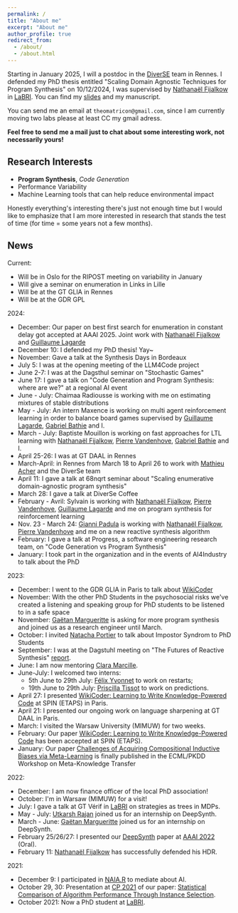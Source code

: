 ```yaml
---
permalink: /
title: "About me"
excerpt: "About me"
author_profile: true
redirect_from: 
  - /about/
  - /about.html
---
```


Starting in January 2025, I will a postdoc in the [DiverSE][DIVERSE] team in Rennes.
I defended my PhD thesis entitled "Scaling Domain Agnostic Techniques for Program Synthesis" on 10/12/2024, I was supervised by [Nathanaël Fijalkow][NATH] in [LaBRI][LABRI]. You can find my [slides](./files/slides_thesis.pdf) and my manuscript.

You can send me an email at `theomatricon@gmail.com`, since I am currently moving two labs please at least CC my gmail adress.

**Feel free to send me a mail just to chat about some interesting work, not necessarily yours!**

## Research Interests

- **Program Synthesis**, *Code Generation*
- Performance Variability
- Machine Learning tools that can help reduce environmental impact

Honestly everything's interesting there's just not enough time but I would like to emphasize that I am more interested in research that stands the test of time (for time = some years not a few months).

## News

Current:

- Will be in Oslo for the RIPOST meeting on variability in January
- Will give a seminar on enumeration in Links in Lille
- Will be at the GT GLIA in Rennes
- Will be at the GDR GPL

2024:

- December: Our paper on best first search for enumeration in constant delay got accepted at AAAI 2025. Joint work with [Nathanaël Fijalkow][NATH] and [Guillaume Lagarde][GUILLAUME]
- December 10: I defended my PhD thesis! Yay~
- November: Gave a talk at the Synthesis Days in Bordeaux
- July 5: I was at the opening meeting of the LLM4Code project
- June 2-7: I was at the Dagsthul seminar on "Stochastic Games"
- June 17: I gave a talk on "Code Generation and Program Synthesis: where are we?" at a regional AI event
- June - July: Chaimaa Radiousse is working with me on estimating mixtures of stable distributions
- May - July: An intern Maxence is working on multi agent reinforcement learning in order to balance board games supervised by [Guillaume Lagarde][GUILLAUME], [Gabriel Bathie][GABRIEL] and I.
- March - July: Baptiste Mouillon is working on fast approaches for LTL learning with [Nathanaël Fijalkow][NATH], [Pierre Vandenhove][PIERREV], [Gabriel Bathie][GABRIEL] and I.
- April 25-26: I was at GT DAAL in Rennes
- March-April: in Rennes from March 18 to April 26 to work with [Mathieu Acher][MATHIEU] and the DiverSe team
- April 11: I gave a talk at 68nqrt seminar about "Scaling enumerative domain-agnostic program synthesis"
- March 28: I gave a talk at DiverSe Coffee
- February - Avril: Sylvain is working with [Nathanaël Fijalkow][NATH], [Pierre Vandenhove][PIERREV], [Guillaume Lagarde][GUILLAUME] and me on program synthesis for reinforcement learning
- Nov. 23 - March 24: [Gianni Padula](https://fr.linkedin.com/in/gianni-padula-8192b8223) is working with [Nathanaël Fijalkow][NATH], [Pierre Vandenhove][PIERREV] and me on a new reactive synthesis algorithm
- February: I gave a talk at Progress, a software engineering research team, on "Code Generation vs Program Synthesis"
- January: I took part in the organization and in the events of AI4Industry to talk about the PhD

2023:

- December: I went to the GDR GLIA in Paris to talk about [WikiCoder](https://arxiv.org/abs/2303.08574)
- November: With the other PhD Students in the psychosocial risks we've created a listening and speaking group for PhD students to be listened to in a safe space
- November: [Gaëtan Margueritte](https://github.com/gaetanmargueritte) is asking for more program synthesis and joined us as a research engineer until March.
- October: I invited [Natacha Portier](https://perso.ens-lyon.fr/natacha.portier/blog/) to talk about Impostor Syndrom to PhD Students
- September: I was at the Dagstuhl meeting on "The Futures of Reactive Synthesis" [report](https://doi.org/10.4230/DagRep.13.9.166).
- June: I am now mentoring [Clara Marcille](https://www.labri.fr/perso/pmarcille/).
- June-July: I welcomed two interns:
  - 5th June to 29th July: [Félix Yvonnet](https://github.com/Felix-Yvonnet) to work on restarts;
  - 19th June to 29th July: [Priscilla Tissot](https://fr.linkedin.com/in/priscilla-tissot-9493851b8) to work on predictions.
- April 27: I presented [WikiCoder: Learning to Write Knowledge-Powered Code](https://arxiv.org/abs/2303.08574) at SPIN (ETAPS) in Paris.
- April 21: I presented our ongoing work on language sharpening at GT DAAL in Paris.
- March: I visited the Warsaw University (MIMUW) for two weeks.
- February: Our paper [WikiCoder: Learning to Write Knowledge-Powered Code](https://arxiv.org/abs/2303.08574) has been accepted at SPIN (ETAPS).
- January: Our paper [Challenges of Acquiring Compositional Inductive Biases via Meta-Learning](https://proceedings.mlr.press/v191/anastacio22a.html) is finally published in the ECML/PKDD Workshop on Meta-Knowledge Transfer

2022:

- December: I am now finance officer of the local PhD association!
- October: I'm in Warsaw (MIMUW) for a visit!
- July: I gave a talk at GT Vérif in [LaBRI][LABRI] on strategies as trees in MDPs.
- May - July: [Utkarsh Rajan](https://github.com/UtkarshRjn) joined us for an internship on DeepSynth.
- March - June: [Gaëtan Margueritte](https://github.com/gaetanmargueritte) joined us for an internship on DeepSynth.
- February 25/26/27: I presented our [DeepSynth][DeepSynth-arxiv] paper at [AAAI 2022](https://aaai.org/Conferences/AAAI-22/) (Oral).
- February 11: [Nathanaël Fijalkow][NATH] has successfully defended his HDR.

2021:

- December 9: I participated in [NAIA.R](https://forum.naia.io/) to mediate about AI.
- October 29, 30: Presentation at [CP 2021][CP21] of our paper: [Statistical Comparison of Algorithm Performance Through Instance Selection][PSEAS-paper].
- October 2021: Now a PhD student at [LaBRI][LABRI].

[GUILLAUME]: https://guillaume-lagarde.github.io/
[MATHIEU]: https://www.mathieuacher.com/
[PIERREV]: https://pierre-vandenhove.github.io/
[GABRIEL]: https://perso.ens-lyon.fr/gabriel.bathie/
[NATH]: https://games-automata-play.com/
[ENSEIRB]: https://enseirb-matmeca.bordeaux-inp.fr/
[LABRI]: https://www.labri.fr/
[TUR]: https://www.turing.ac.uk/
[CP21]: https://cp2021.a4cp.org/
[PSEAS-paper]: https://doi.org/10.4230/LIPIcs.CP.2021.43
[PSEAS-code]: https://github.com/Theomat/PSEAS
[PSEAS-video]: https://www.youtube.com/watch?v=BO0313cajPI
[DeepSynth-arxiv]: https://arxiv.org/abs/2110.12485
[DeepSynth-code]: https://github.com/nathanael-fijalkow/DeepSynth/
[DIVERSE]: https://www.inria.fr/en/diverse
